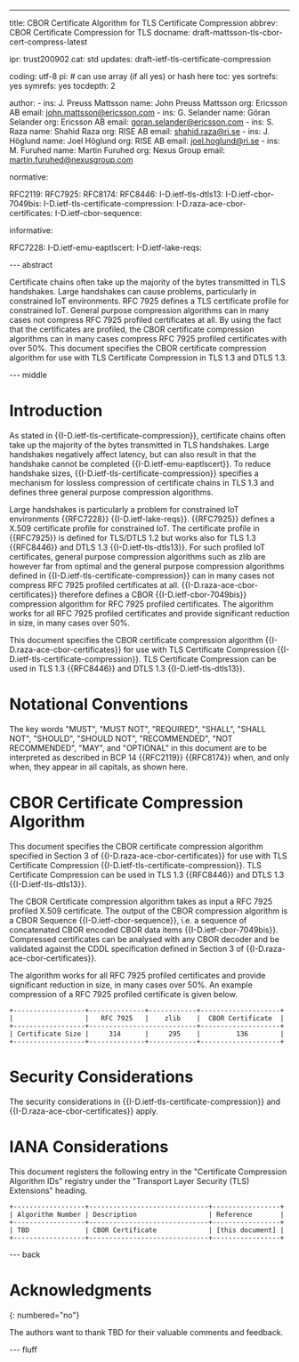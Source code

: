 ---
title: CBOR Certificate Algorithm for TLS Certificate Compression
abbrev: CBOR Certificate Compression for TLS
docname: draft-mattsson-tls-cbor-cert-compress-latest

ipr: trust200902
cat: std
updates: draft-ietf-tls-certificate-compression

coding: utf-8
pi: # can use array (if all yes) or hash here
  toc: yes
  sortrefs: yes
  symrefs: yes
  tocdepth: 2

author:
      -
        ins: J. Preuss Mattsson
        name: John Preuss Mattsson
        org: Ericsson AB
        email: john.mattsson@ericsson.com
      -
        ins: G. Selander
        name: Göran Selander
        org: Ericsson AB
        email: goran.selander@ericsson.com
      -
        ins: S. Raza
        name: Shahid Raza
        org: RISE AB
        email: shahid.raza@ri.se
      -
        ins: J. Höglund
        name: Joel Höglund
        org: RISE AB
        email: joel.hoglund@ri.se
      -
        ins: M. Furuhed
        name: Martin Furuhed
        org: Nexus Group
        email: martin.furuhed@nexusgroup.com
        
normative:

  RFC2119:
  RFC7925:
  RFC8174:
  RFC8446:
  I-D.ietf-tls-dtls13:
  I-D.ietf-cbor-7049bis:
  I-D.ietf-tls-certificate-compression:
  I-D.raza-ace-cbor-certificates:
  I-D.ietf-cbor-sequence:

informative:

  RFC7228:
  I-D.ietf-emu-eaptlscert:
  I-D.ietf-lake-reqs:

--- abstract

Certificate chains often take up the majority of the bytes transmitted in TLS handshakes. Large handshakes can cause problems, particularly in constrained IoT environments. RFC 7925 defines a TLS certificate profile for constrained IoT. General purpose compression algorithms can in many cases not compress RFC 7925 profiled certificates at all. By using the fact that the certificates are profiled, the CBOR certificate compression algorithms can in many cases compress RFC 7925 profiled certificates with over 50%. This document specifies the CBOR certificate compression algorithm for use with TLS Certificate Compression in TLS 1.3 and DTLS 1.3.

--- middle

# Introduction

As stated in {{I-D.ietf-tls-certificate-compression}}, certificate chains often take up the majority of the bytes transmitted in TLS handshakes. Large handshakes negatively affect latency, but can also result in that the handshake cannot be completed {{I-D.ietf-emu-eaptlscert}}. To reduce handshake sizes, {{I-D.ietf-tls-certificate-compression}} specifies a mechanism for lossless compression of certificate chains in TLS 1.3 and defines three general purpose compression algorithms.

Large handshakes is particularly a problem for constrained IoT environments {{RFC7228}} {{I-D.ietf-lake-reqs}}. {{RFC7925}} defines a X.509 certificate profile for constrained IoT. The certificate profile in {{RFC7925}} is defined for TLS/DTLS 1.2 but works also for TLS 1.3 {{RFC8446}} and DTLS 1.3 {{I-D.ietf-tls-dtls13}}. For such profiled IoT certificates, general purpose compression algorithms such as zlib are however far from optimal and the general purpose compression algorithms defined in {{I-D.ietf-tls-certificate-compression}} can in many cases not compress RFC 7925 profiled certificates at all. {{I-D.raza-ace-cbor-certificates}} therefore defines a CBOR {{I-D.ietf-cbor-7049bis}} compression algorithm for RFC 7925 profiled certificates. The algorithm works for all RFC 7925 profiled certificates and provide significant reduction in size, in many cases over 50%.

This document specifies the CBOR certificate compression algorithm {{I-D.raza-ace-cbor-certificates}} for use with TLS Certificate Compression {{I-D.ietf-tls-certificate-compression}}. TLS Certificate Compression
can be used in TLS 1.3 {{RFC8446}} and DTLS 1.3 {{I-D.ietf-tls-dtls13}}.

# Notational Conventions

The key words "MUST", "MUST NOT", "REQUIRED", "SHALL", "SHALL NOT", "SHOULD", "SHOULD NOT", "RECOMMENDED", "NOT RECOMMENDED", "MAY", and "OPTIONAL" in this document are to be interpreted as described in BCP 14 {{RFC2119}} {{RFC8174}} when, and only when, they appear in all capitals, as shown here.

# CBOR Certificate Compression Algorithm

This document specifies the CBOR certificate compression algorithm specified in Section 3 of {{I-D.raza-ace-cbor-certificates}} for use with TLS Certificate Compression {{I-D.ietf-tls-certificate-compression}}. TLS Certificate Compression
can be used in TLS 1.3 {{RFC8446}} and DTLS 1.3 {{I-D.ietf-tls-dtls13}}. 

The CBOR Certificate compression algorithm takes as input a RFC 7925 profiled X.509 certificate. The output of the CBOR compression algorithm is a CBOR Sequence {{I-D.ietf-cbor-sequence}}, i.e. a sequence of concatenated CBOR encoded CBOR data items {{I-D.ietf-cbor-7049bis}}. Compressed certificates can be analysed with any CBOR decoder and be validated against the CDDL specification defined in Section 3 of {{I-D.raza-ace-cbor-certificates}}.

The algorithm works for all RFC 7925 profiled certificates and provide significant reduction in size, in many cases over 50%. An example compression of a RFC 7925 profiled certificate is given below.

~~~~~~~~~~~
+------------------+--------------+------------+--------------------+
|                  |   RFC 7925   |    zlib    |  CBOR Certificate  |
+------------------+---------------------------+--------------------+
| Certificate Size |     314      |     295    |         136        |
+------------------+--------------+------------+--------------------+
~~~~~~~~~~~


# Security Considerations

The security considerations in {{I-D.ietf-tls-certificate-compression}} and {{I-D.raza-ace-cbor-certificates}} apply.

# IANA Considerations

This document registers the following entry in the "Certificate Compression Algorithm IDs" registry under the "Transport Layer Security (TLS) Extensions" heading.

~~~~~~~~~~~
+------------------+------------------------------+-----------------+
| Algorithm Number | Description                  | Reference       |
+------------------+------------------------------+-----------------+
| TBD              | CBOR Certificate             | [this document] |
+------------------+------------------------------+-----------------+
~~~~~~~~~~~

--- back

# Acknowledgments
{: numbered="no"}

The authors want to thank TBD for their valuable comments and feedback.

--- fluff
